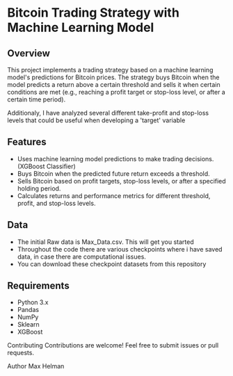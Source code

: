 # Bitcoin Trading Strategy with Machine Learning Model

## Overview

This project implements a trading strategy based on a machine learning model's predictions for Bitcoin prices. The strategy buys Bitcoin when the model predicts a return above a certain threshold and sells it when certain conditions are met (e.g., reaching a profit target or stop-loss level, or after a certain time period).

Additionaly, I have analyzed several different take-profit and stop-loss levels that could be useful when developing a 'target' variable

## Features

- Uses machine learning model predictions to make trading decisions. (XGBoost Classifier)
- Buys Bitcoin when the predicted future return exceeds a threshold.
- Sells Bitcoin based on profit targets, stop-loss levels, or after a specified holding period.
- Calculates returns and performance metrics for different threshold, profit, and stop-loss levels.

## Data

- The initial Raw data is Max_Data.csv. This will get you started
- Throughout the code there are various checkpoints where i have saved data, in case there are computational issues.
- You can download these checkpoint datasets from this repository

## Requirements

- Python 3.x
- Pandas
- NumPy
- Sklearn
- XGBoost

Contributing
Contributions are welcome! Feel free to submit issues or pull requests.

Author
Max Helman
